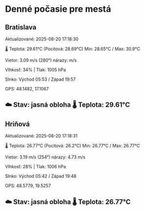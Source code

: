 ﻿# Denné počasie pre mestá

## Bratislava
Aktualizované: 2025-08-20 17:18:30

🌡️ Teplota: 29.61°C 
(Pocitová: 28.69°C)
Min: 28.65°C / Max: 30.9°C

Vietor: 3.09 m/s    (280°) 
nárazy:  m/s

Vlhkosť: 34% | Tlak: 1005 hPa

Slnko: Východ 05:53 / Západ 19:57

GPS: 48.1482, 17.1067

☁️ Stav: jasná obloha        🌡️ Teplota: 29.61°C
---

## Hriňová
Aktualizované: 2025-08-20 17:18:31

🌡️ Teplota: 26.77°C 
(Pocitová: 26.2°C)
Min: 26.77°C / Max: 26.77°C

Vietor: 3.19 m/s (254°)
nárazy: 4.73 m/s

Vlhkosť: 28% | Tlak: 1006 hPa

Slnko: Východ 05:42 / Západ 19:48

GPS: 48.5779, 19.5257

☁️ Stav: jasná obloha        🌡️ Teplota: 26.77°C
---
